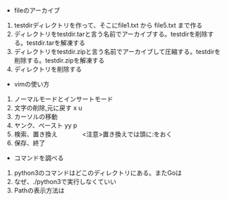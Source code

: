- fileのアーカイブ
1. testdirディレクトリを作って、そこにfile1.txt から file5.txt まで作る
2. ディレクトリをtestdir.tarと言う名前でアーカイブする。testdirを削除する。testdir.tarを解凍する
3. ディレクトリをtestdir.zipと言う名前でアーカイブして圧縮する。testdirを削除する。testdir.zipを解凍する
4. ディレクトリを削除する

- vimの使い方
1. ノーマルモードとインサートモード
2. 文字の削除,元に戻す  x  u
3. カーソルの移動
4. ヤンク、ペースト  yy p
5. 検索、置き換え　　　　<注意>置き換えでは頭に:をおく
6. 保存、終了

- コマンドを調べる
1. python3のコマンドはどこのディレクトリにある。またGoは
2. なぜ、./python3で実行しなくていい
3. Pathの表示方法は
